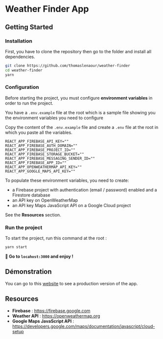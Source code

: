 # Weather Finder App

## Getting Started

### Installation

First, you have to clone the repository then go to the folder and install all dependencies.

```sh
git clone https://github.com/thomaslenaour/weather-finder
cd weather-finder
yarn
```

### Configuration

Before starting the project, you must configure **environment variables** in order to run the project.

You have a `.env.example` file at the root which is a sample file showing you the environment variables you need to configure

Copy the content of the `.env.example` file and create a `.env` file at the root in which you paste all the variables.

```
REACT_APP_FIREBASE_API_KEY=""
REACT_APP_FIREBASE_AUTH_DOMAIN=""
REACT_APP_FIREBASE_PROJECT_ID=""
REACT_APP_FIREBASE_STORAGE_BUCKET=""
REACT_APP_FIREBASE_MESSAGING_SENDER_ID=""
REACT_APP_FIREBASE_APP_ID=""
REACT_APP_OPENWEATHERMAP_API_KEY=""
REACT_APP_GOOGLE_MAPS_API_KEY=""
```

To populate these environment variables, you need to create:

- a Firebase project with authentication (email / password) enabled and a Firestore database
- an API key on OpenWeatherMap
- an API key Maps JavaScript API on a Google Cloud project

See the **Resources** section.

### Run the project

To start the project, run this command at the root :

```sh
yarn start
```

**🎉 Go to `locahost:3000` and enjoy !**

## Démonstration

You can go to this [website](https://weather-finder-db235.web.app) to see a production version of the app.

## Resources

- **Firebase** : https://firebase.google.com
- **Weather API** : https://openweathermap.org
- **Google Maps JavaScript API** : https://developers.google.com/maps/documentation/javascript/cloud-setup
